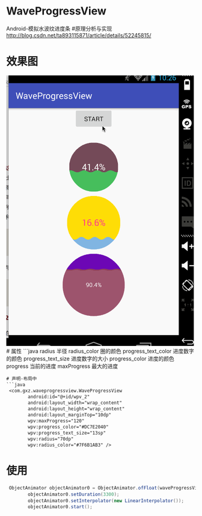# WaveProgressView
Android-模拟水波纹进度条
#原理分析与实现
<http://blog.csdn.net/ta893115871/article/details/52245815/>
# 效果图
<img src="1.gif"/>
# 属性
```java
radius  半径
radius_color 圈的颜色
progress_text_color 进度数字的颜色
progress_text_size 进度数字的大小
progress_color 进度的颜色
progress 当前的进度
maxProgress 最大的进度

```
# 声明-布局中
```java
 <com.gxz.waveprogressview.WaveProgressView
        android:id="@+id/wpv_2"
        android:layout_width="wrap_content"
        android:layout_height="wrap_content"
        android:layout_marginTop="10dp"
        wpv:maxProgress="120"
        wpv:progress_color="#DC7E2040"
        wpv:progress_text_size="13sp"
        wpv:radius="70dp"
        wpv:radius_color="#7F6B1AB3" />
```
#  使用
```java
 ObjectAnimator objectAnimator0 = ObjectAnimator.ofFloat(waveProgressView_0, "progress", 0f, 100f);
        objectAnimator0.setDuration(3300);
        objectAnimator0.setInterpolator(new LinearInterpolator());
        objectAnimator0.start();
```
 